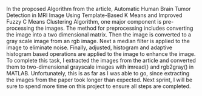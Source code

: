 In the proposed Algorithm from the article, Automatic Human Brain Tumor Detection in MRI Image Using Template-Based K Means and Improved Fuzzy C Means Clustering Algorithm, one major component is pre-processing the images. The method for preprocessing includes converting the image into a two dimensional matrix. Then the image is converted to a gray scale image from an rgb image. Next a median filter is applied to the image to eliminate noise. Finally, adjusted, histogram and adaptive histogram based operations are applied to the image to enhance the image.
To complete this task, I extracted the images from the article and converted them to two-dimensional grayscale images with imread() and rgb2gray() in MATLAB. Unfortunately, this is as far as I was able to go, since extracting the images from the paper took longer than expected. Next sprint, I will be sure to spend more time on this project to ensure all steps are completed.